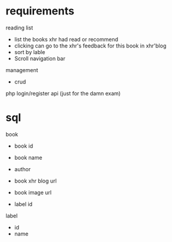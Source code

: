 # requirements

reading list

- list the books xhr had read or recommend
- clicking can go to the xhr's feedback for this book in xhr'blog
- sort by lable
- Scroll navigation bar

management

- crud

 php login/register api (just for the damn exam)

# sql

book

- book id
- book name
- author
- book xhr blog url
- book image url

- label id

label

- id
- name



